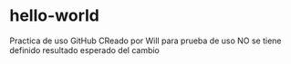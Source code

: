 # hello-world
Practica de uso GitHub
CReado por Will para prueba de uso
NO se tiene definido resultado esperado del cambio
